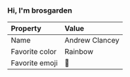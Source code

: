 ### Hi, I'm brosgarden

| Property | Value |
|:---------------|:-----------------|
| Name | Andrew Clancey |
| Favorite color | Rainbow |
| Favorite emoji | :100: |
